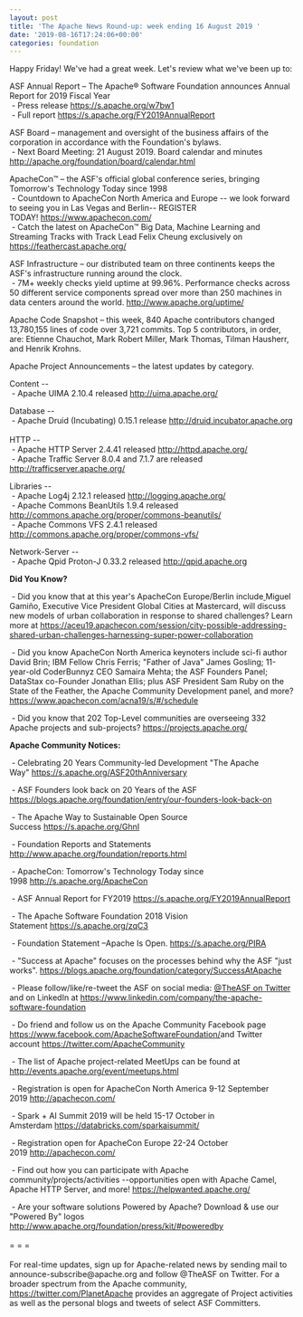 ```yaml
---
layout: post
title: 'The Apache News Round-up: week ending 16 August 2019 '
date: '2019-08-16T17:24:06+00:00'
categories: foundation
---
```

Happy Friday! We've had a great week. Let's review what we've been up to:
  
  <p>ASF Annual Report – The Apache® Software Foundation announces Annual Report for 2019 Fiscal Year<br />&nbsp;- Press release <a href="https://s.apache.org/w7bw1" rel="noreferrer" target="_blank" data-saferedirecturl="https://www.google.com/url?q=https://s.apache.org/w7bw1&amp;source=gmail&amp;ust=1565894282777000&amp;usg=AFQjCNG31GhLM5tVAswGMFSK3sWFB12V9w">https://s.apache.org/w7bw1</a><br />&nbsp;- Full report&nbsp;<a href="https://s.apache.org/FY2019AnnualReport">https://s.apache.org/FY2019AnnualReport</a></p> 
  <p>ASF Board – management and oversight of the business affairs of the corporation in accordance with the Foundation's bylaws.<br />&nbsp;- Next Board Meeting: 21 August 2019. Board calendar and minutes <a href="http://apache.org/foundation/board/calendar.html">http://apache.org/foundation/board/calendar.html</a></p> 
  <p>ApacheCon™ – the ASF's official global conference series, bringing Tomorrow's Technology Today since 1998<br />&nbsp;- Countdown to ApacheCon North America and Europe -- we look forward to seeing you in Las Vegas and Berlin-- REGISTER TODAY!&nbsp;<a href="https://www.apachecon.com/">https://www.apachecon.com/</a><br />&nbsp;- <span class="css-901oao css-16my406 r-1qd0xha r-ad9z0x r-bcqeeo r-qvutc0">Catch the latest on</span><span class="r-18u37iz"> </span><span class="r-18u37iz">ApacheCon™ Big Data, Machine Learning and Streaming Tracks with Track Lead Felix Cheung exclusively on </span><a title="https://feathercast.apache.org/" href="https://feathercast.apache.org/" target="_blank" dir="ltr" role="link" data-focusable="true" class="css-4rbku5 css-18t94o4 css-901oao css-16my406 r-1n1174f r-1loqt21 r-1qd0xha r-ad9z0x r-bcqeeo r-1ny4l3l r-1ddef8g r-qvutc0" rel=" noopener noreferrer">https://feathercast.apache.org/<br /></a></p> 
  <p> </p> 
  <p>ASF Infrastructure – our distributed team on three continents keeps the ASF's infrastructure running around the clock.<br />&nbsp;- 7M+ weekly checks yield uptime at 99.96%. Performance checks across 50 different service components spread over more than 250 machines in data centers around the world.&nbsp;<a href="http://www.apache.org/uptime/">http://www.apache.org/uptime/</a></p> 
  <p>Apache Code Snapshot – this week, 840 Apache contributors changed 13,780,155 lines of code over&nbsp;3,721 commits. Top 5 contributors, in order, <g class="gr_ gr_93 gr-alert gr_gramm gr_inline_cards gr_run_anim Punctuation only-del replaceWithoutSep" id="93" data-gr-id="93">are:</g> Etienne Chauchot, Mark Robert Miller, Mark Thomas, Tilman Hausherr, and Henrik <g class="gr_ gr_92 gr-alert gr_spell gr_inline_cards gr_run_anim ContextualSpelling ins-del multiReplace" id="92" data-gr-id="92">Krohns</g>.<br /></p> 
  <p>Apache Project Announcements&nbsp;– the latest updates by category.</p> 
  <p>Content --<br />&nbsp;- Apache UIMA 2.10.4 released <a href="http://uima.apache.org/" target="_blank">http://uima.apache.org/</a></p> 
  <p>Database --<br />&nbsp;- Apache Druid (Incubating) 0.15.1 release <a href="http://druid.incubator.apache.org">http://druid.incubator.apache.org</a><br /><br />HTTP --<br />&nbsp;- Apache HTTP Server 2.4.41 released <a href="http://httpd.apache.org/">http://httpd.apache.org/</a><br />&nbsp;- Apache <span class="il">Traffic</span> <span class="il">Server</span> 8.0.4 and 7.1.7 are released <a href="https://trafficserver.apache.org/" rel="noreferrer" target="_blank" data-saferedirecturl="https://www.google.com/url?q=https://trafficserver.apache.org/&amp;source=gmail&amp;ust=1565895873418000&amp;usg=AFQjCNHgPmNfQdQ2k0S8oJAp2MB1WGVQFQ">http://trafficserver.apache.o<wbr />rg/</a> <br /></p> 
  <p>Libraries --<br />&nbsp;- Apache Log4j 2.12.1 released <a href="https://logging.apache.org/" rel="noreferrer" target="_blank" data-saferedirecturl="https://www.google.com/url?q=https://logging.apache.org/&amp;source=gmail&amp;ust=1565895779966000&amp;usg=AFQjCNFkeGiPH26FWV3q2PA_FrnyZ79Abg">http://logging.apache.org/</a><br />&nbsp;- Apache Commons BeanUtils 1.9.4 released <a href="http://commons.apache.org/proper/commons-beanutils/">http://commons.apache.org/proper/commons-beanutils/</a><br />&nbsp;- Apache Commons VFS 2.4.1 released <a href="http://commons.apache.org/proper/commons-vfs/">http://commons.apache.org/proper/commons-vfs/</a> <br /></p> 
  <p>Network-Server --<br />&nbsp;- <span class="il">Apache Qpid Proton-J 0.33.2</span> released <a href="http://qpid.apache.org" rel="noreferrer" target="_blank" data-saferedirecturl="https://www.google.com/url?q=http://qpid.apache.org&amp;source=gmail&amp;ust=1565895779966000&amp;usg=AFQjCNGeuJS8cZG676XSkqxuSYXZaWNXng">http://<span class="il">qpid</span>.<span class="il">apache</span>.org</a></p> 
  <p> </p> 
  <p><strong>Did You Know?</strong> </p> 
  <div> 
    <p>&nbsp;- Did you know that <span class="css-901oao css-16my406 r-1qd0xha r-ad9z0x r-bcqeeo r-qvutc0">at this year's </span>ApacheCon Europe/Berlin<span class="css-901oao css-16my406 r-1qd0xha r-ad9z0x r-bcqeeo r-qvutc0"> include</span><span class="r-18u37iz"><a href="https://twitter.com/MiguelGamino" dir="ltr" role="link" data-focusable="true" class="css-4rbku5 css-18t94o4 css-901oao css-16my406 r-1n1174f r-1loqt21 r-1qd0xha r-ad9z0x r-bcqeeo r-qvutc0"> </a></span><span class="il">Miguel</span> Gamiño, Executive Vice President Global Cities at Mastercard, <span class="css-901oao css-16my406 r-1qd0xha r-ad9z0x r-bcqeeo r-qvutc0">will discuss new models of urban collaboration in response to shared challenges? Learn more at&nbsp;</span><a title="https://aceu19.apachecon.com/session/city-possible-addressing-shared-urban-challenges-harnessing-super-power-collaboration" href="https://t.co/drCzKX9vKM?amp=1" target="_blank" dir="ltr" role="link" data-focusable="true" class="css-4rbku5 css-18t94o4 css-901oao css-16my406 r-1n1174f r-1loqt21 r-1qd0xha r-ad9z0x r-bcqeeo r-qvutc0" rel=" noopener noreferrer">https://aceu19.apachecon.com/session/city-possible-addressing-shared-urban-challenges-harnessing-super-power-collaboration</a></p> 
    <p>&nbsp;- Did you know <span class="css-901oao css-16my406 r-1qd0xha r-ad9z0x r-bcqeeo r-qvutc0">ApacheCon North America&nbsp;</span>keynoters include sci-fi author David Brin; IBM Fellow Chris Ferris; &quot;Father of Java&quot; James Gosling; 11-year-old CoderBunnyz CEO Samaira Mehta; the ASF Founders Panel; DataStax co-Founder Jonathan Ellis; plus ASF President Sam Ruby on the State of the Feather, the Apache Community Development panel, and more? <a href="https://www.apachecon.com/acna19/s/#/schedule">https://www.apachecon.com/acna19/s/#/schedule</a></p> 
    <div dir="auto" class="css-901oao r-hkyrab r-1qd0xha r-a023e6 r-16dba41 r-ad9z0x r-bcqeeo r-bnwqim r-qvutc0" id="tweet-text" lang="en"> 
      <p>&nbsp;- Did you know that 202 Top-Level communities are overseeing 332 Apache projects and sub-projects?&nbsp;<a href="https://projects.apache.org/">https://projects.apache.org/</a><br /></p> 
    </div> 
  </div> 
  <p><strong>Apache Community Notices:</strong></p> 
  <p>&nbsp;- Celebrating 20 Years Community-led Development &quot;The Apache Way&quot;&nbsp;<a href="https://s.apache.org/ASF20thAnniversary">https://s.apache.org/ASF20thAnniversary</a></p> 
  <p>&nbsp;- ASF Founders look back on 20 Years of the ASF <a href="https://blogs.apache.org/foundation/entry/our-founders-look-back-on">https://blogs.apache.org/foundation/entry/our-founders-look-back-on</a></p> 
  <p>&nbsp;- The Apache Way to Sustainable Open Source Success&nbsp;<a href="https://s.apache.org/GhnI">https://s.apache.org/GhnI</a></p> 
  <p>&nbsp;- Foundation Reports and Statements <a href="http://www.apache.org/foundation/reports.html">http://www.apache.org/foundation/reports.html</a></p> 
  <p>&nbsp;- ApacheCon: Tomorrow's Technology Today since 1998&nbsp;<a href="http://s.apache.org/ApacheCon">http://s.apache.org/ApacheCon</a></p> 
  <p>&nbsp;- ASF Annual Report for FY2019&nbsp;<a href="https://s.apache.org/FY2019AnnualReport">https://s.apache.org/FY2019AnnualReport</a></p> 
  <p>&nbsp;- The Apache Software Foundation 2018 Vision Statement&nbsp;<a href="https://s.apache.org/zqC3">https://s.apache.org/zqC3</a></p> 
  <p>&nbsp;- Foundation Statement –Apache Is Open.&nbsp;<a href="https://s.apache.org/PIRA">https://s.apache.org/PIRA</a></p> 
  <div> 
    <p>&nbsp;- &quot;Success at Apache&quot; focuses on the processes behind why the ASF &quot;just works&quot;. <a href="https://blogs.apache.org/foundation/category/SuccessAtApache">https://blogs.apache.org/foundation/category/SuccessAtApache</a></p> 
  </div> 
  <div> 
    <p>&nbsp;- Please follow/like/re-tweet the ASF on social media: <a href="https://twitter.com/TheASF">@TheASF on Twitter</a> and on LinkedIn at <a href="https://www.linkedin.com/company/the-apache-software-foundation">https://www.linkedin.com/company/the-apache-software-foundation</a></p> 
    <p>&nbsp;- Do friend and follow us on the Apache Community Facebook page <a href="https://www.facebook.com/ApacheSoftwareFoundation/">https://www.facebook.com/ApacheSoftwareFoundation/</a>and Twitter account <a href="https://twitter.com/ApacheCommunity">https://twitter.com/ApacheCommunity</a></p> 
  </div> 
  <div> </div> 
  <div> 
    <p>&nbsp;- The list of Apache project-related MeetUps can be found at <a href="http://events.apache.org/event/meetups.html">http://events.apache.org/event/meetups.html</a></p> 
  </div> 
  <div> 
    <p>&nbsp;- Registration is open for ApacheCon North America 9-12 September 2019&nbsp;<a href="http://apachecon.com/">http://apachecon.com/</a></p> 
    <p>&nbsp;- Spark + AI Summit 2019 will be held 15-17 October in Amsterdam&nbsp;<font color="#bb0000"><a href="https://databricks.com/sparkaisummit/">https://databricks.com/sparkaisummit/</a></font></p> 
    <p>&nbsp;- Registration open for ApacheCon Europe 22-24 October 2019&nbsp;<a href="http://apachecon.com/">http://apachecon.com/</a></p> 
    <p>&nbsp;- Find out how you can participate with Apache community/projects/activities --opportunities open with Apache Camel, Apache HTTP Server, and more! <a href="https://helpwanted.apache.org/">https://helpwanted.apache.org/</a></p> 
  </div> 
  <div>&nbsp;- Are your software solutions Powered by Apache? Download &amp; use our &quot;Powered By&quot; logos <a href="http://www.apache.org/foundation/press/kit/#poweredby">http://www.apache.org/foundation/press/kit/#poweredby</a></div> 
  <div><br /></div> 
  <div>= = =</div> 
  <div><br /></div> 
  <div>For real-time updates, sign up for Apache-related news by sending mail to announce-subscribe@apache.org and follow @TheASF on Twitter. For a broader spectrum from the Apache community, <a href="https://twitter.com/PlanetApache">https://twitter.com/PlanetApache</a> provides an aggregate of Project activities as well as the personal blogs and tweets of select ASF Committers.</div>

